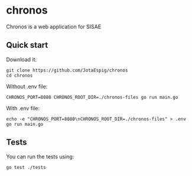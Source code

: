 # chronos
Chronos is a web application for SISAE

## Quick start
Download it:
```
git clone https://github.com/JotaEspig/chronos
cd chronos
```
Without .env file:
```
CHRONOS_PORT=8080 CHRONOS_ROOT_DIR=./chronos-files go run main.go
```
With .env file:
```
echo -e "CHRONOS_PORT=8080\nCHRONOS_ROOT_DIR=./chronos-files" > .env
go run main.go
```

## Tests
You can run the tests using:
```
go test ./tests
```
